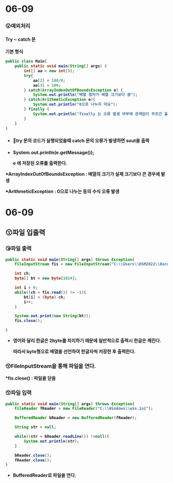 # <b>06-09<b>

### 😮<b>예외처리</b>

#### <b>Try ~ catch 문</b>

기본 형식

```java
public class Main{
    public static void main(String[] args) {
        int[] aa = new int[3];
        try{
            aa[2] = 100/0;
            aa[3] = 100;
        } catch(ArrayIndexOutOfBoundsException e) {
            System.out.println("배열 첨자가 배열 크기보다 큼");
        } catch(ArithmeticException e){
            System.out.println("0으로 나누지 마요");
        } finally {
            System.out.println("finally 는 오류 발생 여부에 관계없이 무조건 출력");
        }
    }
}
```

- #### 🤗try  문의 코드가 실행되었을때 catch 문의 오류가 발생하면  sout을 출력

- System.out.println(e.getMessage()); 

  e 에 저장된 오류를 출력한다.





*ArrayIndexOutOfBoundsException : 배열의 크기가 실제 크기보다 큰 경우에 발생

*ArithmeticException : 0으로 나누는 등의 수식 오류 발생







# <b>06-09</b>

## 😗파일 입출력

### 😘파일 출력

```java
public static void main(String[] args) throws Exception{
    FileInputStream fis = new FileInputStream("C:\\Users\\DSM2022\\Documents\\Data1.txt");

    int ch;
    byte[] bt = new byte[1024];

    int i = 0;
    while((ch = fis.read()) != -1){
        bt[i] = (byte) ch;
        i++;
    }

    System.out.print(new String(bt));
    fis.close();

}
```

- 영어와 달리 한글은 2byte를 차지하기 때문에 일반적으로 출력시 한글은 깨진다.

  따라서 byte형으로 배열을 선언하여 한글자씩 저장한 후 출력한다.



### <b>😚FileInputStream을 통해 파일을 연다.</b>

*fis.close() : 파일을 닫음



### 😙<b>파일 입력</b>

```java
public static void main(String[] args) throws Exception{
    FileReader fReader = new FileReader("C:\\Windows\\win.ini");

    BufferedReader bReader = new BufferedReader(fReader);

    String str = null;

    while((str = bReader.readLine()) !=null){
        System.out.println(str);
    }

    bReader.close();
    fReader.close();
}
```

- BufferedReader로 파일을 연다.